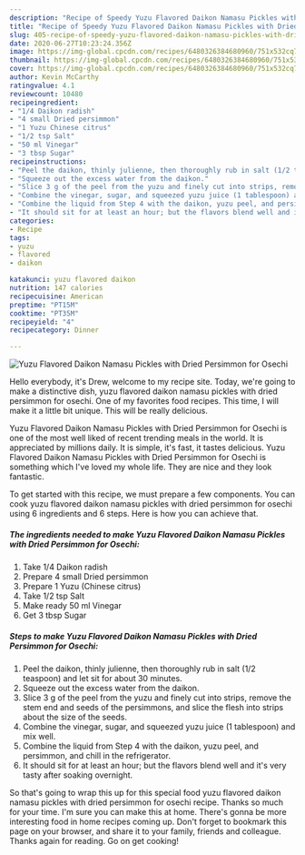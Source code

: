 ```yaml
---
description: "Recipe of Speedy Yuzu Flavored Daikon Namasu Pickles with Dried Persimmon for Osechi"
title: "Recipe of Speedy Yuzu Flavored Daikon Namasu Pickles with Dried Persimmon for Osechi"
slug: 405-recipe-of-speedy-yuzu-flavored-daikon-namasu-pickles-with-dried-persimmon-for-osechi
date: 2020-06-27T10:23:24.356Z
image: https://img-global.cpcdn.com/recipes/6480326384680960/751x532cq70/yuzu-flavored-daikon-namasu-pickles-with-dried-persimmon-for-osechi-recipe-main-photo.jpg
thumbnail: https://img-global.cpcdn.com/recipes/6480326384680960/751x532cq70/yuzu-flavored-daikon-namasu-pickles-with-dried-persimmon-for-osechi-recipe-main-photo.jpg
cover: https://img-global.cpcdn.com/recipes/6480326384680960/751x532cq70/yuzu-flavored-daikon-namasu-pickles-with-dried-persimmon-for-osechi-recipe-main-photo.jpg
author: Kevin McCarthy
ratingvalue: 4.1
reviewcount: 10480
recipeingredient:
- "1/4 Daikon radish"
- "4 small Dried persimmon"
- "1 Yuzu Chinese citrus"
- "1/2 tsp Salt"
- "50 ml Vinegar"
- "3 tbsp Sugar"
recipeinstructions:
- "Peel the daikon, thinly julienne, then thoroughly rub in salt (1/2 teaspoon) and let sit for about 30 minutes."
- "Squeeze out the excess water from the daikon."
- "Slice 3 g of the peel from the yuzu and finely cut into strips, remove the stem end and seeds of the persimmons, and slice the flesh into strips about the size of the seeds."
- "Combine the vinegar, sugar, and squeezed yuzu juice (1 tablespoon) and mix well."
- "Combine the liquid from Step 4 with the daikon, yuzu peel, and persimmon, and chill in the refrigerator."
- "It should sit for at least an hour; but the flavors blend well and it&#39;s very tasty after soaking overnight."
categories:
- Recipe
tags:
- yuzu
- flavored
- daikon

katakunci: yuzu flavored daikon 
nutrition: 147 calories
recipecuisine: American
preptime: "PT15M"
cooktime: "PT35M"
recipeyield: "4"
recipecategory: Dinner

---
```



![Yuzu Flavored Daikon Namasu Pickles with Dried Persimmon for Osechi](https://img-global.cpcdn.com/recipes/6480326384680960/751x532cq70/yuzu-flavored-daikon-namasu-pickles-with-dried-persimmon-for-osechi-recipe-main-photo.jpg)

Hello everybody, it's Drew, welcome to my recipe site. Today, we're going to make a distinctive dish, yuzu flavored daikon namasu pickles with dried persimmon for osechi. One of my favorites food recipes. This time, I will make it a little bit unique. This will be really delicious.



Yuzu Flavored Daikon Namasu Pickles with Dried Persimmon for Osechi is one of the most well liked of recent trending meals in the world. It is appreciated by millions daily. It is simple, it's fast, it tastes delicious. Yuzu Flavored Daikon Namasu Pickles with Dried Persimmon for Osechi is something which I've loved my whole life. They are nice and they look fantastic.


To get started with this recipe, we must prepare a few components. You can cook yuzu flavored daikon namasu pickles with dried persimmon for osechi using 6 ingredients and 6 steps. Here is how you can achieve that.

<!--inarticleads1-->

##### The ingredients needed to make Yuzu Flavored Daikon Namasu Pickles with Dried Persimmon for Osechi:

1. Take 1/4 Daikon radish
1. Prepare 4 small Dried persimmon
1. Prepare 1 Yuzu (Chinese citrus)
1. Take 1/2 tsp Salt
1. Make ready 50 ml Vinegar
1. Get 3 tbsp Sugar




<!--inarticleads2-->

##### Steps to make Yuzu Flavored Daikon Namasu Pickles with Dried Persimmon for Osechi:

1. Peel the daikon, thinly julienne, then thoroughly rub in salt (1/2 teaspoon) and let sit for about 30 minutes.
1. Squeeze out the excess water from the daikon.
1. Slice 3 g of the peel from the yuzu and finely cut into strips, remove the stem end and seeds of the persimmons, and slice the flesh into strips about the size of the seeds.
1. Combine the vinegar, sugar, and squeezed yuzu juice (1 tablespoon) and mix well.
1. Combine the liquid from Step 4 with the daikon, yuzu peel, and persimmon, and chill in the refrigerator.
1. It should sit for at least an hour; but the flavors blend well and it&#39;s very tasty after soaking overnight.




So that's going to wrap this up for this special food yuzu flavored daikon namasu pickles with dried persimmon for osechi recipe. Thanks so much for your time. I'm sure you can make this at home. There's gonna be more interesting food in home recipes coming up. Don't forget to bookmark this page on your browser, and share it to your family, friends and colleague. Thanks again for reading. Go on get cooking!
